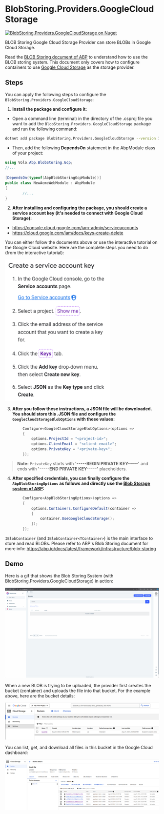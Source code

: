 # BlobStoring.Providers.GoogleCloudStorage

<a href="https://www.nuget.org/packages/BlobStoring.Providers.GoogleCloudStorage"><img src="https://img.shields.io/nuget/v/BlobStoring.Providers.GoogleCloudStorage?logo=nuget" alt="BlobStoring.Providers.GoogleCloudStorage on Nuget" /></a>

BLOB Storing Google Cloud Storage Provider can store BLOBs in Google Cloud Storage. 

Read the [BLOB Storing document of ABP](https://abp.io/docs/latest/framework/infrastructure/blob-storing) to understand how to use the BLOB storing system. This document only covers how to configure containers to use [Google Cloud Storage](https://cloud.google.com/storage) as the storage provider.

## Steps

You can apply the following steps to configure the `BlobStoring.Providers.GoogleCloudStorage`:

1. **Install the package and configure it:**

* Open a command line (terminal) in the directory of the .csproj file you want to add the `BlobStoring.Providers.GoogleCloudStorage` package and run the following command:

```bash
dotnet add package BlobStoring.Providers.GoogleCloudStorage --version 1.0.0
```

* Then, add the following **DependsOn** statement in the AbpModule class of your project:

```csharp
using Volo.Abp.BlobStoring.Gcp;
//...

[DependsOn(typeof(AbpBlobStoringGcpModule))]
public class NewAcmeWebModule : AbpModule
{
        //...
}
```

2. **After installing and configuring the package, you should create a service account key (it's needed to connect with Google Cloud Storage):**

* https://console.cloud.google.com/iam-admin/serviceaccounts
* https://cloud.google.com/iam/docs/keys-create-delete

You can either follow the documents above or use the interactive tutorial on the Google Cloud website. Here are the complete steps you need to do (from the interactive tutorial):

![interactive-tutorial](./assets/images/interactive-tutorial.png)

3. **After you follow these instructions, a JSON file will be downloaded. You should store this .JSON file and configure the `GoogleCloudStorageBlobOptions` with these values:**

```csharp
        Configure<GoogleCloudStorageBlobOptions>(options =>
        {
            options.ProjectId = "<project-id>";
            options.ClientEmail = "<client-email>";
            options.PrivateKey = "<private-key>";
        });
```

> **Note:** `PrivateKey` starts with **'-----BEGIN PRIVATE KEY-----'** and ends with **'-----END PRIVATE KEY-----'** placeholders.

4. **After specified credentials, you can finally configure the `AbpBlobStoringOptions` as follows and directly use the [Blob Storage system of ABP](https://abp.io/docs/latest/framework/infrastructure/blob-storing):**

```csharp
        Configure<AbpBlobStoringOptions>(options =>
        {
            options.Containers.ConfigureDefault(container =>
            {
                container.UseGoogleCloudStorage();
            });
        });
```

`IBlobContainer` (and  `IBlobContainer<TContainer>`) is the main interface to store and read BLOBs. Please refer to ABP's Blob Storing document for more info: https://abp.io/docs/latest/framework/infrastructure/blob-storing

## Demo

Here is a gif that shows the Blob Storing System (with BlobStoring.Providers.GoogleCloudStorage) in action:

![see-it-in-action](./assets/images/demo-1.gif)

When a new BLOB is trying to be uploaded, the provider first creates the bucket (container) and uploads the file into that bucket. For the example above, here are the bucket details:

![demo-2](./assets/images/demo-2.png)

You can list, get, and download all files in this bucket in the Google Cloud dashboard:

![demo-3](./assets/images/demo-3.png)



